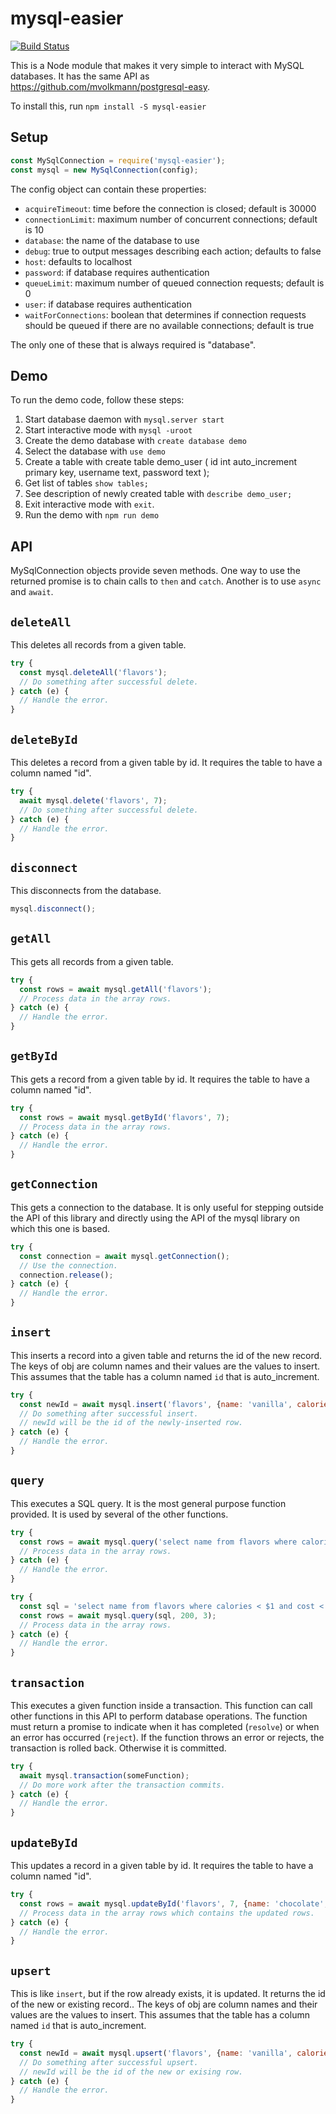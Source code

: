 # mysql-easier

[![Build Status](https://secure.travis-ci.org/mvolkmann/mysql-easier.png)](http://travis-ci.org/mvolkmann/mysql-easier)

This is a Node module that makes it very simple
to interact with MySQL databases.
It has the same API as https://github.com/mvolkmann/postgresql-easy.

To install this, run `npm install -S mysql-easier`

## Setup

```js
const MySqlConnection = require('mysql-easier');
const mysql = new MySqlConnection(config);
```

The config object can contain these properties:
* `acquireTimeout`: time before the connection is closed; default is 30000
* `connectionLimit`: maximum number of concurrent connections; default is 10
* `database`: the name of the database to use
* `debug`: true to output messages describing each action; defaults to false
* `host`: defaults to localhost
* `password`: if database requires authentication
* `queueLimit`: maximum number of queued connection requests; default is 0
* `user`: if database requires authentication
* `waitForConnections`: boolean that determines if connection requests should be queued if there are no available connections; default is true

The only one of these that is always required is "database".

## Demo

To run the demo code, follow these steps:
1) Start database daemon with `mysql.server start`
2) Start interactive mode with `mysql -uroot`
3) Create the demo database with `create database demo`
4) Select the database with `use demo`
5) Create a table with
   create table demo_user (
     id int auto_increment primary key,
     username text,
     password text
   );
6) Get list of tables `show tables;`
7) See description of newly created table with `describe demo_user;`
8) Exit interactive mode with `exit`.
9) Run the demo with `npm run demo`

## API

MySqlConnection objects provide seven methods.
One way to use the returned promise is to chain calls to `then` and `catch`.
Another is to use `async` and `await`.

## `deleteAll`
This deletes all records from a given table.

```js
try {
  const mysql.deleteAll('flavors');
  // Do something after successful delete.
} catch (e) {
  // Handle the error.
}
```

## `deleteById`
This deletes a record from a given table by id.
It requires the table to have a column named "id".

```js
try {
  await mysql.delete('flavors', 7);
  // Do something after successful delete.
} catch (e) {
  // Handle the error.
}
```

## `disconnect`
This disconnects from the database.

```js
mysql.disconnect();
```

## `getAll`
This gets all records from a given table.

```js
try {
  const rows = await mysql.getAll('flavors');
  // Process data in the array rows.
} catch (e) {
  // Handle the error.
}
```

## `getById`
This gets a record from a given table by id.
It requires the table to have a column named "id".

```js
try {
  const rows = await mysql.getById('flavors', 7);
  // Process data in the array rows.
} catch (e) {
  // Handle the error.
}
```

## `getConnection`
This gets a connection to the database.
It is only useful for stepping outside the API
of this library and directly using the API of the mysql library on which this one is based.

```js
try {
  const connection = await mysql.getConnection();
  // Use the connection.
  connection.release();
} catch (e) {
  // Handle the error.
}
```

## `insert`
This inserts a record into a given table
and returns the id of the new record.
The keys of obj are column names
and their values are the values to insert.
This assumes that the table has a column
named `id` that is auto_increment.

```js
try {
  const newId = await mysql.insert('flavors', {name: 'vanilla', calories: 100});
  // Do something after successful insert.
  // newId will be the id of the newly-inserted row.
} catch (e) {
  // Handle the error.
}
```

## `query`
This executes a SQL query.
It is the most general purpose function provided.
It is used by several of the other functions.

```js
try {
  const rows = await mysql.query('select name from flavors where calories < 150');
  // Process data in the array rows.
} catch (e) {
  // Handle the error.
}

try {
  const sql = 'select name from flavors where calories < $1 and cost < $2';
  const rows = await mysql.query(sql, 200, 3);
  // Process data in the array rows.
} catch (e) {
  // Handle the error.
}
```

## `transaction`
This executes a given function inside a transaction.
This function can call other functions in this API
to perform database operations.
The function must return a promise to indicate
when it has completed (`resolve`)
or when an error has occurred (`reject`).
If the function throws an error or rejects,
the transaction is rolled back.
Otherwise it is committed.

```js
try {
  await mysql.transaction(someFunction);
  // Do more work after the transaction commits.
} catch (e) {
  // Handle the error.
}
```

## `updateById`
This updates a record in a given table by id.
It requires the table to have a column named "id".

```js
try {
  const rows = await mysql.updateById('flavors', 7, {name: 'chocolate', calories: 200});
  // Process data in the array rows which contains the updated rows.
} catch (e) {
  // Handle the error.
}
```
## `upsert`
This is like `insert`, but if the row already exists, it is updated.
It returns the id of the new or existing record..
The keys of obj are column names
and their values are the values to insert.
This assumes that the table has a column
named `id` that is auto_increment.

```js
try {
  const newId = await mysql.upsert('flavors', {name: 'vanilla', calories: 100});
  // Do something after successful upsert.
  // newId will be the id of the new or exising row.
} catch (e) {
  // Handle the error.
}
```

